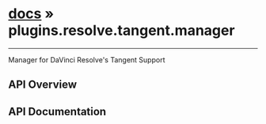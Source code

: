 # [docs](index.md) » plugins.resolve.tangent.manager
---

Manager for DaVinci Resolve's Tangent Support

## API Overview

## API Documentation

